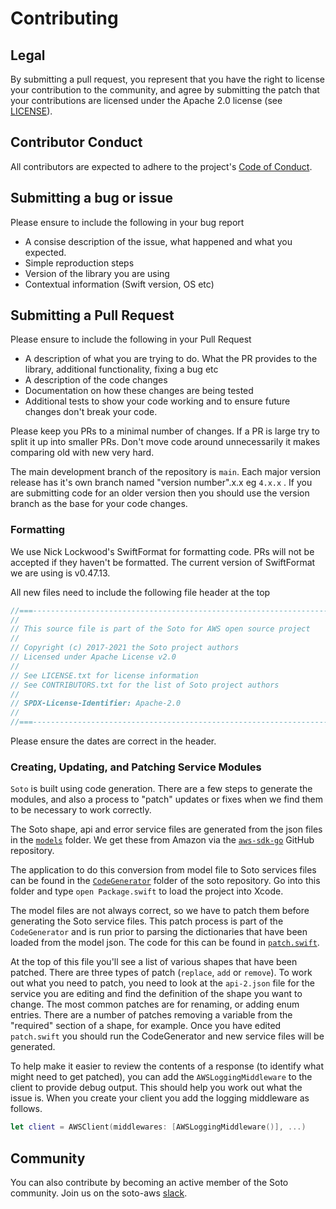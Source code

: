 # Contributing

## Legal
By submitting a pull request, you represent that you have the right to license your contribution to the community, and agree by submitting the patch
that your contributions are licensed under the Apache 2.0 license (see [LICENSE](LICENSE.txt)).

## Contributor Conduct
All contributors are expected to adhere to the project's [Code of Conduct](CODE_OF_CONDUCT.md).

## Submitting a bug or issue
Please ensure to include the following in your bug report
- A consise description of the issue, what happened and what you expected.
- Simple reproduction steps
- Version of the library you are using
- Contextual information (Swift version, OS etc)

## Submitting a Pull Request

Please ensure to include the following in your Pull Request
- A description of what you are trying to do. What the PR provides to the library, additional functionality, fixing a bug etc
- A description of the code changes
- Documentation on how these changes are being tested
- Additional tests to show your code working and to ensure future changes don't break your code.

Please keep you PRs to a minimal number of changes. If a PR is large try to split it up into smaller PRs. Don't move code around unnecessarily it makes comparing old with new very hard.

The main development branch of the repository is  `main`. Each major version release has it's own branch named "version number".x.x eg `4.x.x` . If you are submitting code for an older version then you should use the version branch as the base for your code changes.

### Formatting

We use Nick Lockwood's SwiftFormat for formatting code. PRs will not be accepted if they haven't be formatted. The current version of SwiftFormat we are using is v0.47.13.

All new files need to include the following file header at the top
```swift
//===----------------------------------------------------------------------===//
//
// This source file is part of the Soto for AWS open source project
//
// Copyright (c) 2017-2021 the Soto project authors
// Licensed under Apache License v2.0
//
// See LICENSE.txt for license information
// See CONTRIBUTORS.txt for the list of Soto project authors
//
// SPDX-License-Identifier: Apache-2.0
//
//===----------------------------------------------------------------------===//
```
Please ensure the dates are correct in the header.

### Creating, Updating, and Patching Service Modules

`Soto` is built using code generation. There are a few steps to generate the modules, and also a process to "patch" updates or fixes when we find them to be necessary to work correctly.

The Soto shape, api and error service files are generated from the json files in the [`models`](https://github.com/soto-project/soto/tree/master/models) folder. We get these from Amazon via the [`aws-sdk-go`](https://github.com/aws/aws-sdk-go) GitHub repository.

The application to do this conversion from model file to Soto services files can be found in the [`CodeGenerator`](https://github.com/soto-project/soto/tree/master/CodeGenerator) folder of the soto repository. Go into this folder and type `open Package.swift` to load the project into Xcode.

The model files are not always correct, so we have to patch them before generating the Soto service files. This patch process is part of the `CodeGenerator` and is run prior to parsing the dictionaries that have been loaded from the model json. The code for this can be found in [`patch.swift`](https://github.com/soto-project/soto/blob/master/CodeGenerator/Sources/CodeGenerator/patch.swift).

At the top of this file you'll see a list of various shapes that have been patched. There are three types of patch (`replace`, `add` or `remove`). To work out what you need to patch, you need to look at the `api-2.json` file for the service you are editing and find the definition of the shape you want to change. The most common patches are for renaming, or adding enum entries. There are a number of patches removing a variable from the "required" section of a shape, for example. Once you have edited `patch.swift` you should run the CodeGenerator and new service files will be generated.

To help make it easier to review the contents of a response (to identify what might need to get patched), you can add the `AWSLoggingMiddleware` to the client to provide debug output. This should help you work out what the issue is. When you create your client you add the logging middleware as follows.

```swift
let client = AWSClient(middlewares: [AWSLoggingMiddleware()], ...)
```

## Community

You can also contribute by becoming an active member of the Soto community.  Join us on the soto-aws [slack](https://join.slack.com/t/soto-project/shared_invite/zt-juqk6l9w-z9zruW5pjlod4AscdWlz7Q).
